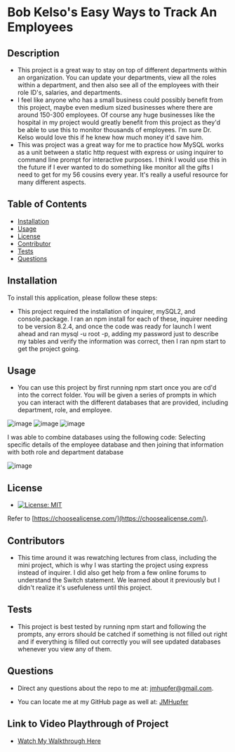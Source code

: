 # Bob Kelso's Easy Ways to Track An Employees

  ## Description

  - This project is a great way to stay on top of different departments within an organization. You can update your departments, view all the roles within a department, and then also see all of the employees with their role ID's, salaries, and departments. 
  - I feel like anyone who has a small business could possibly benefit from this project, maybe even medium sized businesses where there are around 150-300 employees. Of course any huge businesses like the hospital in my project would greatly benefit from this project as they'd be able to use this to monitor thousands of employees. I'm sure Dr. Kelso would love this if he knew how much money it'd save him.
  - This was project was a great way for me to practice how MySQL works as a unit between a static http request with express or using inquirer to command line prompt for interactive purposes. I think I would use this in the future if I ever wanted to do something like monitor all the gifts I need to get for my 56 cousins every year. It's really a useful resource for many different aspects.

  ## Table of Contents

  - [Installation](#installation)
  - [Usage](#usage)
  - [License](#license)
  - [Contributor](#contributors)
  - [Tests](#tests)
  - [Questions](#questions) 

  
  ## Installation
  
  To install this application, please follow these steps:
  
  - This project required the installation of inquirer, mySQL2, and console.package. I ran an npm install for each of these, inquirer needing to be version 8.2.4, and once the code was ready for launch I went ahead and ran mysql -u root -p, adding my password just to describe my tables and verify the information was correct, then I ran npm start to get the project going.
  
  ## Usage
  
  - You can use this project by first running npm start once you are cd'd into the correct folder. You will be given a series of prompts in which you can interact with the different databases that are provided, including department, role, and employee. 

![image](https://github.com/JMHupfer/Employee-Tracker/assets/121475398/72e8ed37-ab6c-49e4-8599-a615e8d4cc78)
![image](https://github.com/JMHupfer/Employee-Tracker/assets/121475398/02853dd0-5397-4198-8676-9b1e303cc29f)
![image](https://github.com/JMHupfer/Employee-Tracker/assets/121475398/ec4beb5f-0984-4863-a2fe-1a7937524ce6)

I was able to combine databases using the following code: Selecting specific details of the employee database and then joining that information with both role and department database

![image](https://github.com/JMHupfer/Employee-Tracker/assets/121475398/a7191d45-67fc-45a1-b736-dc4296d1d1f4)
  
  ## License

  - [![License: MIT](https://img.shields.io/badge/License-MIT-yellow.svg)](https://opensource.org/licenses/MIT)

  Refer to [https://choosealicense.com/](https://choosealicense.com/).

  ## Contributors

  - This time around it was rewatching lectures from class, including the mini project, which is why I was starting the project using express instead of inquirer. I did also get help from a few online forums to understand the Switch statement. We learned about it previously but I didn't realize it's usefuleness until this project. 

  ## Tests

  - This project is best tested by running npm start and following the prompts, any errors should be catched if something is not filled out right and if everything is filled out correctly you will see updated databases whenever you view any of them.

  ## Questions

  - Direct any questions about the repo to me at: jmhupfer@gmail.com. 
  
  - You can locate me at my GitHub page as well at: [JMHupfer](https://github.com/JMHupfer/)


  ## Link to Video Playthrough of Project
  
  - <a href="https://drive.google.com/file/d/1px2yDh7LqFRzzpIujHbaNzGIl5GfbNRt/view" target="blank">Watch My Walkthrough Here</a>
